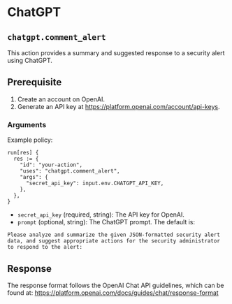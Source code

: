 # ChatGPT

## `chatgpt.comment_alert`

This action provides a summary and suggested response to a security alert using ChatGPT.

## Prerequisite

1. Create an account on OpenAI.
2. Generate an API key at https://platform.openai.com/account/api-keys.

### Arguments

Example policy:

```rego
run[res] {
  res := {
    "id": "your-action",
    "uses": "chatgpt.comment_alert",
    "args": {
      "secret_api_key": input.env.CHATGPT_API_KEY,
    },
  },
}
```

- `secret_api_key` (required, string): The API key for OpenAI.
- `prompt` (optional, string): The ChatGPT prompt. The default is:

```
Please analyze and summarize the given JSON-formatted security alert data, and suggest appropriate actions for the security administrator to respond to the alert:
```

## Response

The response format follows the OpenAI Chat API guidelines, which can be found at:
https://platform.openai.com/docs/guides/chat/response-format